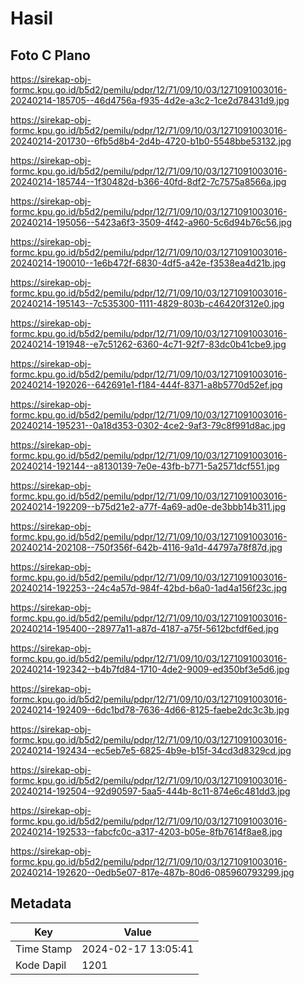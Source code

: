 # Hasil

## Foto C Plano

https://sirekap-obj-formc.kpu.go.id/b5d2/pemilu/pdpr/12/71/09/10/03/1271091003016-20240214-185705--46d4756a-f935-4d2e-a3c2-1ce2d78431d9.jpg

https://sirekap-obj-formc.kpu.go.id/b5d2/pemilu/pdpr/12/71/09/10/03/1271091003016-20240214-201730--6fb5d8b4-2d4b-4720-b1b0-5548bbe53132.jpg

https://sirekap-obj-formc.kpu.go.id/b5d2/pemilu/pdpr/12/71/09/10/03/1271091003016-20240214-185744--1f30482d-b366-40fd-8df2-7c7575a8566a.jpg

https://sirekap-obj-formc.kpu.go.id/b5d2/pemilu/pdpr/12/71/09/10/03/1271091003016-20240214-195056--5423a6f3-3509-4f42-a960-5c6d94b76c56.jpg

https://sirekap-obj-formc.kpu.go.id/b5d2/pemilu/pdpr/12/71/09/10/03/1271091003016-20240214-190010--1e6b472f-6830-4df5-a42e-f3538ea4d21b.jpg

https://sirekap-obj-formc.kpu.go.id/b5d2/pemilu/pdpr/12/71/09/10/03/1271091003016-20240214-195143--7c535300-1111-4829-803b-c46420f312e0.jpg

https://sirekap-obj-formc.kpu.go.id/b5d2/pemilu/pdpr/12/71/09/10/03/1271091003016-20240214-191948--e7c51262-6360-4c71-92f7-83dc0b41cbe9.jpg

https://sirekap-obj-formc.kpu.go.id/b5d2/pemilu/pdpr/12/71/09/10/03/1271091003016-20240214-192026--642691e1-f184-444f-8371-a8b5770d52ef.jpg

https://sirekap-obj-formc.kpu.go.id/b5d2/pemilu/pdpr/12/71/09/10/03/1271091003016-20240214-195231--0a18d353-0302-4ce2-9af3-79c8f991d8ac.jpg

https://sirekap-obj-formc.kpu.go.id/b5d2/pemilu/pdpr/12/71/09/10/03/1271091003016-20240214-192144--a8130139-7e0e-43fb-b771-5a2571dcf551.jpg

https://sirekap-obj-formc.kpu.go.id/b5d2/pemilu/pdpr/12/71/09/10/03/1271091003016-20240214-192209--b75d21e2-a77f-4a69-ad0e-de3bbb14b311.jpg

https://sirekap-obj-formc.kpu.go.id/b5d2/pemilu/pdpr/12/71/09/10/03/1271091003016-20240214-202108--750f356f-642b-4116-9a1d-44797a78f87d.jpg

https://sirekap-obj-formc.kpu.go.id/b5d2/pemilu/pdpr/12/71/09/10/03/1271091003016-20240214-192253--24c4a57d-984f-42bd-b6a0-1ad4a156f23c.jpg

https://sirekap-obj-formc.kpu.go.id/b5d2/pemilu/pdpr/12/71/09/10/03/1271091003016-20240214-195400--28977a11-a87d-4187-a75f-5612bcfdf6ed.jpg

https://sirekap-obj-formc.kpu.go.id/b5d2/pemilu/pdpr/12/71/09/10/03/1271091003016-20240214-192342--b4b7fd84-1710-4de2-9009-ed350bf3e5d6.jpg

https://sirekap-obj-formc.kpu.go.id/b5d2/pemilu/pdpr/12/71/09/10/03/1271091003016-20240214-192409--6dc1bd78-7636-4d66-8125-faebe2dc3c3b.jpg

https://sirekap-obj-formc.kpu.go.id/b5d2/pemilu/pdpr/12/71/09/10/03/1271091003016-20240214-192434--ec5eb7e5-6825-4b9e-b15f-34cd3d8329cd.jpg

https://sirekap-obj-formc.kpu.go.id/b5d2/pemilu/pdpr/12/71/09/10/03/1271091003016-20240214-192504--92d90597-5aa5-444b-8c11-874e6c481dd3.jpg

https://sirekap-obj-formc.kpu.go.id/b5d2/pemilu/pdpr/12/71/09/10/03/1271091003016-20240214-192533--fabcfc0c-a317-4203-b05e-8fb7614f8ae8.jpg

https://sirekap-obj-formc.kpu.go.id/b5d2/pemilu/pdpr/12/71/09/10/03/1271091003016-20240214-192620--0edb5e07-817e-487b-80d6-085960793299.jpg


## Metadata

| Key        | Value               |
| ---------- | ------------------- |
| Time Stamp | 2024-02-17 13:05:41 |
| Kode Dapil | 1201                |



